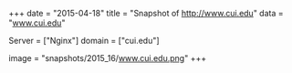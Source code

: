 
+++
date = "2015-04-18"
title = "Snapshot of http://www.cui.edu"
data = "www.cui.edu"

Server = ["Nginx"]
domain = ["cui.edu"]

  image = "snapshots/2015_16/www.cui.edu.png"
+++
#
